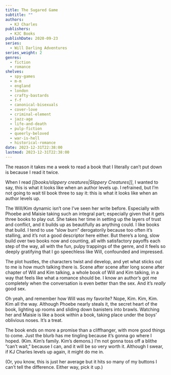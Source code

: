 ```yaml
---
title: The Sugared Game
subtitle: ""
authors:
  - KJ Charles
publishers:
  - KJC Books
publishDate: 2020-09-23
series:
  - Will Darling Adventures
series_weight: 2
genres:
  - fiction
  - romance
shelves:
  - spy-games
  - m-m
  - england
  - london
  - crafty-bastards
  - f-f
  - canonical-bisexuals
  - cover-love
  - criminal-element
  - jazz-age
  - life-and-death
  - pulp-fiction
  - queerly-beloved
  - war-is-hell
  - historical-romance
date: 2023-12-31T22:38:00
lastmod: 2023-12-31T22:38:00
---
```

The reason it takes me a week to read a book that I literally can’t put down is because I read it twice.  
  
When I read *[[books/slippery creatures|Slippery Creatures]]*, I wanted to say, this is what it looks like when an author levels up. I refrained, but I’m not going to wait til book three to say it: this is what it looks like when an author levels up.  
  
The Will/Kim dynamic isn’t one I’ve seen her write before. Especially with Phoebe and Maisie taking such an integral part; especially given that it gets three books to play out. She takes her time in setting up the layers of trust and conflict, and it builds up as beautifully as anything could. I like books that build. I tend to use “slow burn” derogatorily because too often it’s stalling, and it’s not a good descriptor here either. But there’s a long, slow build over two books now and counting, all with satisfactory payoffs each step of the way, all with the fun, pulpy trappings of the genre, and it feels so deeply gratifying that I go speechless like Will, confounded and impressed.  
  
The plot hustles, the characters twist and develop, and yet what sticks out to me is how much talking there is. Scene after scene after long scene after chapter of Will and Kim talking, a whole book of Will and Kim talking, in a way that feels like what a romance should be. I know an author’s got me completely when the conversation is even better than the sex. And it’s _really_ good sex.  
  
Oh yeah, and remember how Will was my favorite? Nope, Kim. Kim, Kim. Kim all the way. Although Phoebe nearly steals it, the secret heart of the book, lighting up rooms and sliding down banisters into brawls. Watching her and Maisie is like a book within a book, taking place under the boys’ oblivious noses. It’s a treat.  
  
The book ends on more a promise than a cliffhanger, with more good things to come. Just the blurb has me tingling because it’s gonna go where I hoped. (Kim. Kim’s family. Kim’s demons.) I’m not gonna toss off a blithe “can’t wait,” because I can, and it will be so very worth it. Although I swear, if KJ Charles levels up again, it might do me in.  
  
(Or, you know, this is just her average but it hits so many of my buttons I can’t tell the difference. Either way, pick it up.)